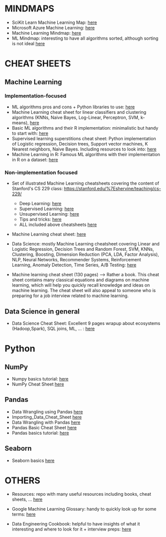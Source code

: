 # MINDMAPS
- SciKit Learn Machine Learning Map: [here](https://scikit-learn.org/stable/tutorial/machine_learning_map/)  
- Microsoft Azure Machine Learning: [here](https://docs.microsoft.com/en-gb/azure/machine-learning/algorithm-cheat-sheet)  
- Machine Learning Mindmap: [here](https://github.com/dformoso/machine-learning-mindmap)  
- ML Mindmap: interesting to have all algorithms sorted, although sorting is not ideal [here](https://jixta.wordpress.com/2015/07/17/machine-learning-algorithms-mindmap/)  


# CHEAT SHEETS

## Machine Learning

### Implementation-focused
- ML algorithms pros and cons + Python libraries to use: [here](https://www.dummies.com/article/technology/information-technology/ai/machine-learning/machine-learning-dummies-cheat-sheet-221432)  
- Machine Learning cheat sheet for linear classifiers and clustering algorithms (KNNs, Naive Bayes, Log-Linear, Perceptron, SVM, k-means), [here](https://github.com/eferm/mlcheatsheet/blob/master/cheat.pdf)
- Basic ML algorithms and their R implementation: minimalistic but handy to start with: [here](https://vitalflux.com/cheat-sheet-10-machine-learning-algorithms-r-commands/)  
- Supervised learning superstitions cheat sheet: Python implementation of Logistic regression, Decision trees, Support vector machines, K Nearest neighbors, Naive Bayes. Including resources to look into: [here](https://github.com/rcompton/ml_cheat_sheet/blob/master/supervised_learning.ipynb)
- Machine Learning in R: Famous ML algorithms with their implementation in R on a dataset: [here](https://dzone.com/refcardz/machine-learning-predictive)  

### Non-implementation focused
- Set of illustrated Machine Learning cheatsheets covering the content of Stanford's CS 229 class: https://stanford.edu/%7Eshervine/teaching/cs-229/
  - Deep Learning: [here](https://stanford.edu/~shervine/teaching/cs-229/cheatsheet-deep-learning.html)
  - Supervised Learning: [here](https://stanford.edu/~shervine/teaching/cs-229/cheatsheet-supervised-learning.html)
  - Unsupervised Learning: [here](https://stanford.edu/~shervine/teaching/cs-229/cheatsheet-unsupervised-learning.html)
  - Tips and tricks: [here](https://stanford.edu/~shervine/teaching/cs-229/cheatsheet-machine-learning-tips-and-tricks.html)  
  - ALL included above cheatsheets [here](https://github.com/Neklaustares-tPtwP/Resources/blob/main/Cheat%20Sheets/Machine%20Learning%20Cheat%20Sheet/super-cheatsheet-machine-learning.pdf)  

- Machine Learning cheat sheet: [here](https://github.com/remicnrd/ml_cheatsheet)  

- Data Science: mostly Machine Learning cheatsheet covering Linear and Logistic Regression, Decision Trees and Random Forest, SVM, KNNs, Clustering, Boosting, Dimension Reduction (PCA, LDA, Factor Analysis), NLP, Neural Networks, Recommender Systems, Reinforcement Learning, Anomaly Detection, Time Series, A/B Testing: [here](https://github.com/aaronwangy/Data-Science-Cheatsheet)

- Machine learning cheat sheet (130 pages) --> Rather a book. This cheat sheet contains many classical equations and diagrams on machine learning, which will help you quickly recall knowledge and ideas on machine learning. The cheat sheet will also appeal to someone who is preparing for a job interview related to machine learning.

## Data Science in general

- Data Science Cheat Sheet: Excellent 9 pages wrapup about ecosystems (Hadoop,Spark), SQL joins, ML, ... : [here](https://github.com/ml874/Data-Science-Cheatsheet)



# Python
## NumPy
- Numpy basics tutorial: [here](https://github.com/datasciencescoop/Numpy)  
- NumPy Cheat Sheet [here](https://github.com/Neklaustares-tPtwP/Resources/blob/main/Cheat%20Sheets/Python%20%26%20All%20Libraries%20Cheat%20Sheets/NumPy_Cheat_Sheet.pdf)  

## Pandas
- Data Wrangling using Pandas [here](https://github.com/Neklaustares-tPtwP/Resources/blob/main/Cheat%20Sheets/Python%20%26%20All%20Libraries%20Cheat%20Sheets/Data_Wrangling_using_Pandas.pdf)  
- Importing_Data_Cheat_Sheet [here](https://github.com/Neklaustares-tPtwP/Resources/blob/main/Cheat%20Sheets/Python%20%26%20All%20Libraries%20Cheat%20Sheets/Importing_Data_Cheat_Sheet.pdf)
- Data Wrangling with Pandas [here](https://github.com/Neklaustares-tPtwP/Resources/blob/main/Cheat%20Sheets/Python%20%26%20All%20Libraries%20Cheat%20Sheets/Pandas_Cheat_Sheet.pdf)
- Pandas Basic Cheat Sheet [here](https://github.com/Neklaustares-tPtwP/Resources/blob/main/Cheat%20Sheets/Python%20%26%20All%20Libraries%20Cheat%20Sheets/Pandas_Cheat_Sheet1.pdf)
- Pandas basics tutorial: [here](https://github.com/datasciencescoop/Pandas)  

## Seaborn
- Seaborn basics [here](https://github.com/Neklaustares-tPtwP/Resources/blob/main/Cheat%20Sheets/Python%20%26%20All%20Libraries%20Cheat%20Sheets/Seaborn_Cheat_Sheet.pdf)

# OTHERS

- Resources: repo with many useful resources including books, cheat sheets, ... [here](https://github.com/Neklaustares-tPtwP/Resources)  

- Google Machine Learning Glossary: handy to quickly look up for some terms: [here](https://developers.google.com/machine-learning/glossary)  

- Data Engineering Cookbook: helpful to have insights of what it interesting and where to look for it + interview preps: [here](https://github.com/andkret/Cookbook)  
